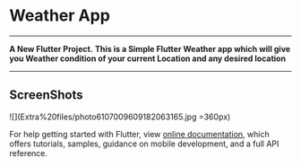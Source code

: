 # Weather App
---

**A New Flutter Project.**
**This is a Simple Flutter Weather app which  will give you Weather condition of your current Location and any desired location**

---
ScreenShots
---
![](Extra%20files/photo6107009609182063165.jpg =360px)
 

 





For help getting started with Flutter, view
[online documentation](https://flutter.dev/docs), which offers tutorials,
samples, guidance on mobile development, and a full API reference.
